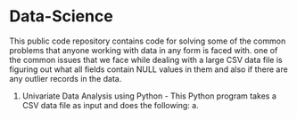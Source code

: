 # Data-Science

This public code repository contains code for solving some of the common problems that anyone working with data in any form is faced with. one of the common issues that we face while dealing with a large CSV data file is figuring out what all fields contain NULL values in them and also if there are any outlier records in the data.

1. Univariate Data Analysis using Python - This Python program takes a CSV data file as input and does the following:
	a. 
